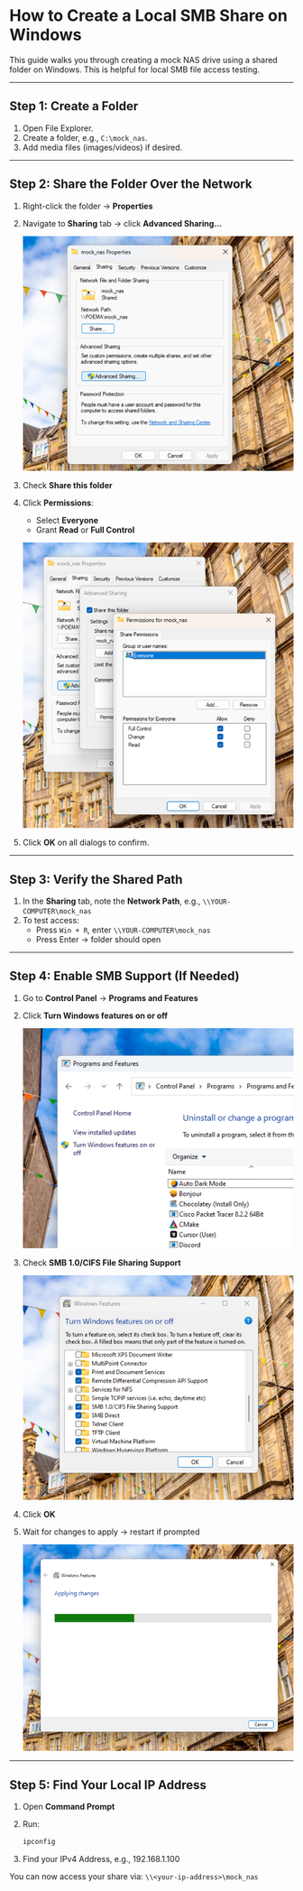 # How to Create a Local SMB Share on Windows

This guide walks you through creating a mock NAS drive using a shared folder on Windows. This is helpful for local SMB file access testing.

---

## Step 1: Create a Folder

1. Open File Explorer.
2. Create a folder, e.g., `C:\mock_nas`.
3. Add media files (images/videos) if desired.

---

## Step 2: Share the Folder Over the Network

1. Right-click the folder → **Properties**
2. Navigate to **Sharing** tab → click **Advanced Sharing...**

   ![Advanced Sharing Dialog](media/advanced_sharing.png)

3. Check **Share this folder**
4. Click **Permissions**:
   - Select **Everyone**
   - Grant **Read** or **Full Control**

   ![Permissions Dialog](media/permissions_for_mock_nas_drive.png)

5. Click **OK** on all dialogs to confirm.

---

## Step 3: Verify the Shared Path

1. In the **Sharing** tab, note the **Network Path**, e.g., `\\YOUR-COMPUTER\mock_nas`
2. To test access:
   - Press `Win + R`, enter `\\YOUR-COMPUTER\mock_nas`
   - Press Enter → folder should open

---

## Step 4: Enable SMB Support (If Needed)

1. Go to **Control Panel** → **Programs and Features**
2. Click **Turn Windows features on or off**

   ![Turn Windows Features On or Off](media/turn_windows_features_on_or_off.png)

3. Check **SMB 1.0/CIFS File Sharing Support**

   ![SMB Feature Checkbox](media/smb_windows_feature.png)

4. Click **OK**
5. Wait for changes to apply → restart if prompted

   ![Apply Windows Features](media/apply_new_windows_features.png)

---

## Step 5: Find Your Local IP Address

1. Open **Command Prompt**
2. Run:

   ```bash
   ipconfig
   ```

3. Find your IPv4 Address, e.g., 192.168.1.100

You can now access your share via:
`\\<your-ip-address>\mock_nas`
